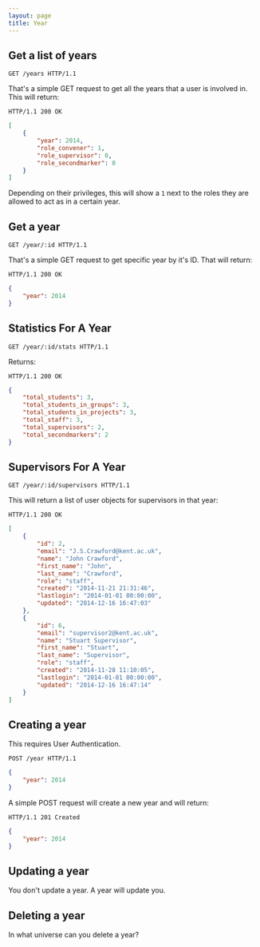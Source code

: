 ```yaml
---
layout: page
title: Year
---
```


## Get a list of years

```http
GET /years HTTP/1.1
```

That's a simple GET request to get all the years that a user is involved in. This will return:

```http
HTTP/1.1 200 OK
```

```json
[
	{
		"year": 2014,
		"role_convener": 1,
		"role_supervisor": 0,
		"role_secondmarker": 0
	}
]
```

Depending on their privileges, this will show a `1` next to the roles they are allowed to act as in a certain year.

## Get a year

```http
GET /year/:id HTTP/1.1
```

That's a simple GET request to get specific year by it's ID. That will return:

```http
HTTP/1.1 200 OK
```

```json
{
	"year": 2014
}
```

## Statistics For A Year

```http
GET /year/:id/stats HTTP/1.1
```

Returns:

```http
HTTP/1.1 200 OK
```

```json
{
    "total_students": 3,
    "total_students_in_groups": 3,
    "total_students_in_projects": 3,
    "total_staff": 3,
    "total_supervisors": 2,
    "total_secondmarkers": 2
}
```

## Supervisors For A Year

```http
GET /year/:id/supervisors HTTP/1.1
```

This will return a list of user objects for supervisors in that year:

```http
HTTP/1.1 200 OK
```
```json
[
    {
        "id": 2,
        "email": "J.S.Crawford@kent.ac.uk",
        "name": "John Crawford",
        "first_name": "John",
        "last_name": "Crawford",
        "role": "staff",
        "created": "2014-11-21 21:31:46",
        "lastlogin": "2014-01-01 00:00:00",
        "updated": "2014-12-16 16:47:03"
    },
    {
        "id": 6,
        "email": "supervisor2@kent.ac.uk",
        "name": "Stuart Supervisor",
        "first_name": "Stuart",
        "last_name": "Supervisor",
        "role": "staff",
        "created": "2014-11-28 11:10:05",
        "lastlogin": "2014-01-01 00:00:00",
        "updated": "2014-12-16 16:47:14"
    }
]
```

## Creating a year

This requires User Authentication.

```http
POST /year HTTP/1.1
```

```json
{
	"year": 2014
}
```

A simple POST request will create a new year and will return:

```http
HTTP/1.1 201 Created
```

```json
{
	"year": 2014
}
```

## Updating a year

You don't update a year. A year will update you.

## Deleting a year

In what universe can you delete a year?